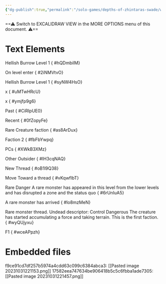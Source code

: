 ```yaml
---
{"dg-publish":true,"permalink":"/solo-games/depths-of-zhintaras-swade/world/megadungeon/f1-hellish-burrow/f1-news-feed/","tags":["excalidraw"]}
---
```


==⚠  Switch to EXCALIDRAW VIEW in the MORE OPTIONS menu of this document. ⚠==


# Text Elements
Hellish Burrow Level 1
{ #hQDmbilM}


On level enter
{ #2iNMVtvO}


Hellish Burrow Level 1
{ #syNW4HsO}


x
{ #uMTwHRcU}


x
{ #ymjfp9g6}


Past
{ #CiRIpUE0}


Recent
{ #0fZopyFe}


Rare Creature faction
{ #as8ArDux}


Faction 2
{ #fbFbYwpq}


PCs
{ #XWkB3XMz}


Other Outsider
{ #IH3cqNAQ}


New Thread
{ #oB1l9Q38}


Move Toward a thread
{ #vKqwflbT}


Rare Danger
A rare monster has appeared in this level
from the lower levels and has disrupted a zone
and the status quo
{ #6rUnIuA5}


A rare monster has arrived
{ #lo8mzMeN}


Rare monster thread.
Undead descriptor:
Control Dangerous
The creature has started
accumulating a force and
taking terrain.
This is the first faction.
{ #wyQUjyxu}


F1
{ #wceAPpzh}



# Embedded files
f9ce91cd7df257b5974a4cdd63c099c6384abca3: [[Pasted image 20231031221153.png]]
17582eea747634be906418b5c5c6fbba1ade7305: [[Pasted image 20231031221457.png]]

